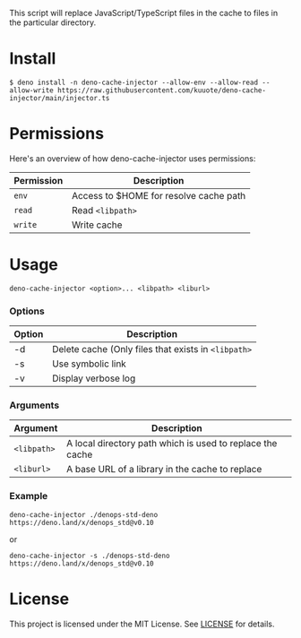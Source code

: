 This script will replace JavaScript/TypeScript files in the cache to files in the particular directory.

# Install

`$ deno install -n deno-cache-injector --allow-env --allow-read --allow-write https://raw.githubusercontent.com/kuuote/deno-cache-injector/main/injector.ts`

# Permissions

Here's an overview of how deno-cache-injector uses permissions:

| Permission | Description                            |
| ---------- | -------------------------------------- |
| `env`      | Access to $HOME for resolve cache path |
| `read`     | Read `<libpath>`                       |
| `write`    | Write cache                            |

# Usage

`deno-cache-injector <option>... <libpath> <liburl>`

### Options

| Option | Description                                         |
| ------ | --------------------------------------------------- |
| -d     | Delete cache (Only files that exists in `<libpath>` |
| -s     | Use symbolic link                                   |
| -v     | Display verbose log                                 |

### Arguments

| Argument    | Description                                               |
| ----------- | --------------------------------------------------------- |
| `<libpath>` | A local directory path which is used to replace the cache |
| `<liburl>`  | A base URL of a library in the cache to replace           |

### Example

`deno-cache-injector ./denops-std-deno https://deno.land/x/denops_std@v0.10`

or

`deno-cache-injector -s ./denops-std-deno https://deno.land/x/denops_std@v0.10`

# License

This project is licensed under the MIT License. See [LICENSE](LICENSE.txt) for details.

